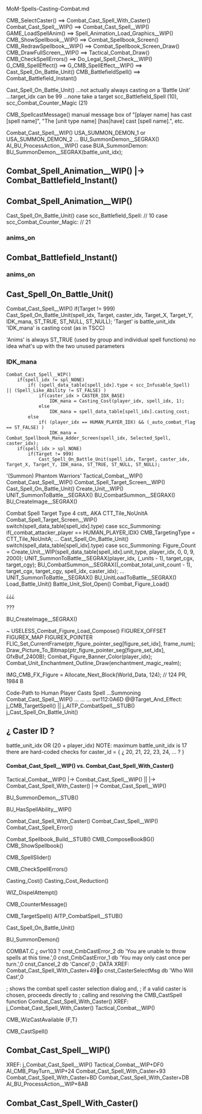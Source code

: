 MoM-Spells-Casting-Combat.md


CMB_SelectCaster()  ==>  Combat_Cast_Spell_With_Caster()
Combat_Cast_Spell__WIP()   ==> Combat_Cast_Spell__WIP()
GAME_LoadSpellAnim()  ==>  Spell_Animation_Load_Graphics__WIP()
CMB_ShowSpellbook__WIP()  ==>  Combat_Spellbook_Screen()
CMB_RedrawSpellbook__WIP()  ==>  Combat_Spellbook_Screen_Draw()
CMB_DrawFullScreen__WIP()  ==>  Tactical_Combat_Draw()
CMB_CheckSpellErrors()  ==>  Do_Legal_Spell_Check__WIP()
G_CMB_SpellEffect()  ==> G_CMB_SpellEffect__WIP()  ==>  Cast_Spell_On_Battle_Unit()
CMB_BattlefieldSpell()  ==>  Combat_Battlefield_Instant()





Cast_Spell_On_Battle_Unit()
...not actually always casting *on* a 'Battle Unit'
...target_idx can be 99
...none take a target scc_Battlefield_Spell (10), scc_Combat_Counter_Magic (21)









CMB_SpellcastMessage()
    manual message box of "[player name] has cast [spell name]", "The [unit type name] [has|have] cast [spell name].", etc.


Combat_Cast_Spell__WIP()
    USA_SUMMON_DEMON_1 or USA_SUMMON_DEMON_2
    ...
        BU_SummonDemon__SEGRAX()
AI_BU_ProcessAction__WIP()
    case BUA_SummonDemon:
        BU_SummonDemon__SEGRAX(battle_unit_idx);




## Combat_Spell_Animation__WIP() |-> Combat_Battlefield_Instant()


## Combat_Spell_Animation__WIP()

Cast_Spell_On_Battle_Unit()
        case scc_Battlefield_Spell:     // 10
        case scc_Combat_Counter_Magic:  // 21



### anims_on

## Combat_Battlefield_Instant()

### anims_on








## Cast_Spell_On_Battle_Unit()



Combat_Cast_Spell__WIP()
    if(Target != 999)
        Cast_Spell_On_Battle_Unit(spell_idx, Target, caster_idx, Target_X, Target_Y, IDK_mana, ST_TRUE, ST_NULL, ST_NULL);
'Target' is battle_unit_idx
'IDK_mana' is casting cost (as in TSCC)

'Anims' is always ST_TRUE  (used by group and individual spell functions)
no idea what's up with the two unused parameters

### IDK_mana
    Combat_Cast_Spell__WIP()
        if(spell_idx != spl_NONE)
            if( (spell_data_table[spell_idx].type < scc_Infusable_Spell) || (Spell_Like_Ability != ST_FALSE) )
                if(caster_idx > CASTER_IDX_BASE)
                    IDK_mana = Casting_Cost(player_idx, spell_idx, 1);
                else
                    IDK_mana = spell_data_table[spell_idx].casting_cost;
            else
                if( (player_idx == HUMAN_PLAYER_IDX) && (_auto_combat_flag == ST_FALSE) )
                    IDK_mana = Combat_Spellbook_Mana_Adder_Screen(spell_idx, Selected_Spell, caster_idx);
        if(spell_idx > spl_NONE)
            if(Target != 999)
                Cast_Spell_On_Battle_Unit(spell_idx, Target, caster_idx, Target_X, Target_Y, IDK_mana, ST_TRUE, ST_NULL, ST_NULL);






'(Summon) Phantom Warriors'
Tactical_Combat__WIP()
    Combat_Cast_Spell__WIP()
        Combat_Spell_Target_Screen__WIP()
        Cast_Spell_On_Battle_Unit()
            Create_Unit__WIP()
            UNIT_SummonToBattle__SEGRAX()
            BU_CombatSummon__SEGRAX()
                BU_CreateImage__SEGRAX()

Combat Spell Target Type  4  cstt_   AKA CTT_Tile_NoUnitA
Combat_Spell_Target_Screen__WIP()
    switch(spell_data_table[spell_idx].type)
        case scc_Summoning:
            if(_combat_attacker_player == HUMAN_PLAYER_IDX)
                CMB_TargetingType = CTT_Tile_NoUnitA;
...
Cast_Spell_On_Battle_Unit()
    switch(spell_data_table[spell_idx].type)
        case scc_Summoning:
            Figure_Count = Create_Unit__WIP(spell_data_table[spell_idx].unit_type, player_idx, 0, 0, 9, 2000);
            UNIT_SummonToBattle__SEGRAX(player_idx, (_units - 1), target_cgx, target_cgy);
            BU_CombatSummon__SEGRAX((_combat_total_unit_count - 1), target_cgx, target_cgy, spell_idx, caster_idx);
...
UNIT_SummonToBattle__SEGRAX()
    BU_UnitLoadToBattle__SEGRAX()
        Load_Battle_Unit()
        Battle_Unit_Slot_Open()
        Combat_Figure_Load()


¿¿¿



???




BU_CreateImage__SEGRAX()

~ USELESS_Combat_Figure_Load_Compose()
    FIGUREX_OFFSET
    FIGUREX_MAP
    FIGUREX_POINTER
    FLIC_Set_CurrentFrame(ptr_figure_pointer_seg[figure_set_idx], frame_num);
    Draw_Picture_To_Bitmap(ptr_figure_pointer_seg[figure_set_idx], GfxBuf_2400B);
    Combat_Figure_Banner_Color(player_idx);
    Combat_Unit_Enchantment_Outline_Draw(enchantment_magic_realm);

IMG_CMB_FX_Figure = Allocate_Next_Block(World_Data, 124);  // 124 PR, 1984 B
















Code-Path to Human Player Casts Spell
...Summoning
Combat_Cast_Spell__WIP()
    ...
    ...
    ...
    ovr112:0A6D
    @@Target_And_Effect:
        j_CMB_TargetSpell()  || j_AITP_CombatSpell__STUB()
        j_Cast_Spell_On_Battle_Unit()











## ¿ Caster ID ?
battle_unit_idx OR (20 + player_idx)
NOTE: maximum battle_unit_idx is 17
there are hard-coded checks for caster_id = { ¿ 20, 21, 22, 23, 24, ... ? }



#### Combat_Cast_Spell__WIP() vs. Combat_Cast_Spell_With_Caster()
Tactical_Combat__WIP()
    |-> Combat_Cast_Spell__WIP()
    ||
    |-> Combat_Cast_Spell_With_Caster()
        |-> Combat_Cast_Spell__WIP()



BU_SummonDemon__STUB()



BU_HasSpellAbility__WIP()

Combat_Cast_Spell_With_Caster()
Combat_Cast_Spell__WIP()
Combat_Cast_Spell_Error()

Combat_Spellbook_Build__STUB()
CMB_ComposeBookBG()
CMB_ShowSpellbook()

CMB_SpellSlider()

CMB_CheckSpellErrors()

Casting_Cost()
Casting_Cost_Reduction()

WIZ_DispelAttempt()

CMB_CounterMessage()

CMB_TargetSpell()
AITP_CombatSpell__STUB()

Cast_Spell_On_Battle_Unit()

BU_SummonDemon()



COMBAT.C
¿ ovr103 ?
    cnst_CmbCastError_2 db 'You are unable to throw spells at this time.',0
    cnst_CmbCastError_1 db 'You may only cast once per turn.',0
    cnst_Cancel_2 db 'Cancel',0             ; DATA XREF: Combat_Cast_Spell_With_Caster+49o
    cnst_CasterSelectMsg db 'Who Will Cast',0

; shows the combat spell caster selection dialog and,
; if a valid caster is chosen, proceeds directly to
; calling and resolving the CMB_CastSpell function
Combat_Cast_Spell_With_Caster()
XREF:
    j_Combat_Cast_Spell_With_Caster()
        Tactical_Combat__WIP()


CMB_WizCastAvailable {F,T}

CMB_CastSpell()

## Combat_Cast_Spell__WIP()
XREF:
    j_Combat_Cast_Spell__WIP()
        Tactical_Combat__WIP+DF0
        AI_CMB_PlayTurn__WIP+24
        Combat_Cast_Spell_With_Caster+93
        Combat_Cast_Spell_With_Caster+BD
        Combat_Cast_Spell_With_Caster+DB
        AI_BU_ProcessAction__WIP+8AB




## Combat_Cast_Spell_With_Caster()

